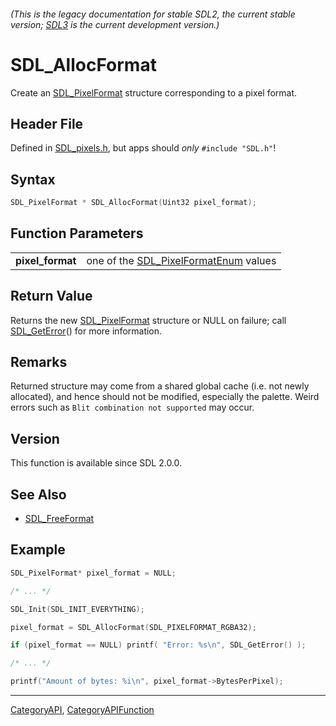 ###### (This is the legacy documentation for stable SDL2, the current stable version; [SDL3](https://wiki.libsdl.org/SDL3/) is the current development version.)
# SDL_AllocFormat

Create an [SDL_PixelFormat](SDL_PixelFormat) structure corresponding to a pixel format.

## Header File

Defined in [SDL_pixels.h](https://github.com/libsdl-org/SDL/blob/SDL2/include/SDL_pixels.h), but apps should _only_ `#include "SDL.h"`!

## Syntax

```c
SDL_PixelFormat * SDL_AllocFormat(Uint32 pixel_format);

```

## Function Parameters

|                      |                                                              |
| -------------------- | ------------------------------------------------------------ |
| **pixel_format**     | one of the [SDL_PixelFormatEnum](SDL_PixelFormatEnum) values |

## Return Value

Returns the new [SDL_PixelFormat](SDL_PixelFormat) structure or NULL on
failure; call [SDL_GetError](SDL_GetError)() for more information.

## Remarks

Returned structure may come from a shared global cache (i.e. not newly
allocated), and hence should not be modified, especially the palette. Weird
errors such as `Blit combination not supported` may occur.

## Version

This function is available since SDL 2.0.0.

## See Also

* [SDL_FreeFormat](SDL_FreeFormat)


## Example

```c
SDL_PixelFormat* pixel_format = NULL;

/* ... */

SDL_Init(SDL_INIT_EVERYTHING);

pixel_format = SDL_AllocFormat(SDL_PIXELFORMAT_RGBA32);

if (pixel_format == NULL) printf( "Error: %s\n", SDL_GetError() );

/* ... */

printf("Amount of bytes: %i\n", pixel_format->BytesPerPixel);

```

----
[CategoryAPI](CategoryAPI), [CategoryAPIFunction](CategoryAPIFunction)

